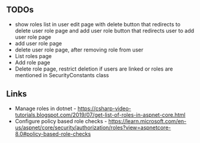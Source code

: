 ## TODOs
* show roles list in user edit page with delete button that redirects to delete user role page and add user role button that redirects user to add user role page
* add user role page
* delete user role page, after removing role from user
* List roles page
* Add role page
* Delete role page, restrict deletion if users are linked or roles are mentioned in SecurityConstants class

## Links
* Manage roles in dotnet - https://csharp-video-tutorials.blogspot.com/2019/07/get-list-of-roles-in-aspnet-core.html
* Configure policy based role checks - https://learn.microsoft.com/en-us/aspnet/core/security/authorization/roles?view=aspnetcore-8.0#policy-based-role-checks